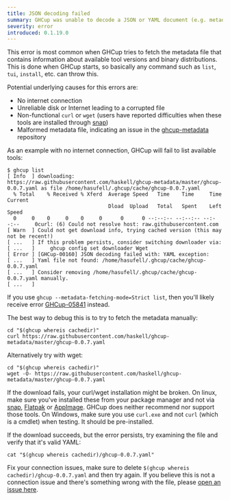 ```yaml
---
title: JSON decoding failed
summary: GHCup was unable to decode a JSON or YAML document (e.g. metadata file)
severity: error
introduced: 0.1.19.0
---
```


This error is most common when GHCup tries to fetch the metadata file that contains information
about available tool versions and binary distributions. This is done when GHCup starts, so basically
any command such as `list`, `tui`, `install`, etc. can throw this.

Potential underlying causes for this errors are:

* No internet connection
* Unreliable disk or Internet leading to a corrupted file
* Non-functional `curl` or `wget` (users have reported difficulties when these tools are installed through [snap](https://snapcraft.io/))
* Malformed metadata file, indicating an issue in the [ghcup-metadata](https://github.com/haskell/ghcup-metadata) repository

As an example with no internet connection, GHCup  will fail to list available tools:

```
$ ghcup list
[ Info  ] downloading: https://raw.githubusercontent.com/haskell/ghcup-metadata/master/ghcup-0.0.7.yaml as file /home/hasufell/.ghcup/cache/ghcup-0.0.7.yaml
  % Total    % Received % Xferd  Average Speed   Time    Time     Time  Current
                                 Dload  Upload   Total   Spent    Left  Speed
  0     0    0     0    0     0      0      0 --:--:-- --:--:-- --:--:--     0curl: (6) Could not resolve host: raw.githubusercontent.com
[ Warn  ] Could not get download info, trying cached version (this may not be recent!)
[ ...   ] If this problem persists, consider switching downloader via:
[ ...   ]     ghcup config set downloader Wget
[ Error ] [GHCup-00160] JSON decoding failed with: YAML exception:
[ ...   ] Yaml file not found: /home/hasufell/.ghcup/cache/ghcup-0.0.7.yaml
[ ...   ] Consider removing /home/hasufell/.ghcup/cache/ghcup-0.0.7.yaml manually.
[ ...   ]
```

If you use `ghcup --metadata-fetching-mode=Strict list`, then you'll likely receive error
[GHCup-05841](https://errors.haskell.org/messages/GHCup-05841/) instead.

The best way to debug this is to try to fetch the metadata manually:

```
cd "$(ghcup whereis cachedir)"
curl https://raw.githubusercontent.com/haskell/ghcup-metadata/master/ghcup-0.0.7.yaml
```

Alternatively try with wget:

```
cd "$(ghcup whereis cachedir)"
wget -O- https://raw.githubusercontent.com/haskell/ghcup-metadata/master/ghcup-0.0.7.yaml
```

If the download fails, your curl/wget installation might be broken. On linux, make sure you've installed
these from your package manager and not via [snap](https://snapcraft.io/), [Flatpak](https://flatpak.org/) or [AppImage](https://appimage.org/). GHCup does neither recommend nor support those tools.
On Windows, make sure you use `curl.exe` and not `curl` (which is a cmdlet) when testing. It should be pre-installed.

If the download succeeds, but the error persists, try examining the file and verify that it's valid YAML:

```
cat "$(ghcup whereis cachedir)/ghcup-0.0.7.yaml"
```

Fix your connection issues, make sure to delete `$(ghcup whereis cachedir)/ghcup-0.0.7.yaml` and then try again.
If you believe this is not a connection issue and there's something wrong with the file, please [open an issue here](https://github.com/haskell/ghcup-metadata/issues).

